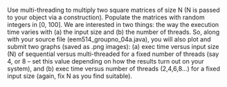 Use multi-threading to multiply two square matrices of size N (N is passed to your object via a construction). Populate the matrices with random integers in [0, 100]. We are interested in two things: the way the execution time varies with (a) the input size and (b) the number of threads. So, along with your source file (eem514_groupno_04a.java), you will also plot and submit two graphs (saved as .png images): (a) exec time versus input size (N) of sequential versus multi-threaded for a fixed number of threads (say 4, or 8 – set this value depending on how the results turn out on your system), and (b) exec time versus number of threads (2,4,6,8…) for a fixed input size (again, fix N as you find suitable).
